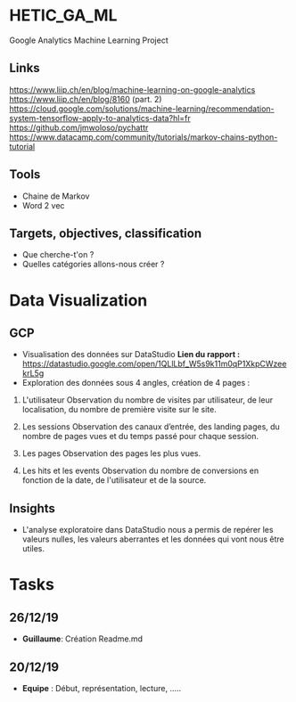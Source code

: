 # HETIC_GA_ML
Google Analytics Machine Learning Project

## Links
https://www.liip.ch/en/blog/machine-learning-on-google-analytics  
https://www.liip.ch/en/blog/8160 (part. 2)  
https://cloud.google.com/solutions/machine-learning/recommendation-system-tensorflow-apply-to-analytics-data?hl=fr  
https://github.com/jmwoloso/pychattr
https://www.datacamp.com/community/tutorials/markov-chains-python-tutorial


## Tools
* Chaine de Markov
* Word 2 vec

## Targets, objectives, classification
* Que cherche-t'on ? 
* Quelles catégories allons-nous créer ?

# Data Visualization
## GCP
* Visualisation des données sur DataStudio
**Lien du rapport  :** https://datastudio.google.com/open/1QLlLbf_W5s9k11m0qP1XkpCWzeekrL5g
* Exploration des données sous 4 angles,  création de 4 pages : 
1. L'utilisateur
Observation du nombre de visites par utilisateur, de leur localisation, du nombre de première visite sur le site.

1. Les sessions
Observation des canaux d’entrée, des landing pages, du nombre de pages vues et du temps passé pour chaque session.

1. Les pages
Observation des pages les plus vues.

1. Les hits et les events
Observation du nombre de conversions en fonction de la date, de l'utilisateur et de la source.

## Insights
* L'analyse exploratoire dans DataStudio nous a permis de repérer les valeurs nulles, les valeurs aberrantes et les données qui vont nous être utiles.  

# Tasks
## 26/12/19
* **Guillaume**: Création Readme.md

## 20/12/19
* **Equipe** : Début, représentation, lecture, .....
